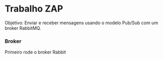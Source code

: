 # Trabalho ZAP

Objetivo: Enviar e receber mensagens usando o modelo Pub/Sub com um broker RabbitMQ.

### Broker

Primeiro rode o broker Rabbit
